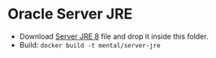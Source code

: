 # Oracle Server JRE

* Download [Server JRE 8](http://www.oracle.com/technetwork/java/javase/downloads/server-jre8-downloads-2133154.html) file and drop it inside this folder.
* Build:
	`docker build -t mental/server-jre`
